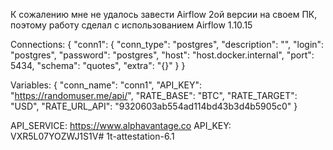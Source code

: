 К сожалению мне не удалось завести Airflow 2ой версии на своем ПК, поэтому работу сделал с использованием Airflow 1.10.15

Connections:
{
  "conn1": {
    "conn_type": "postgres",
    "description": "",
    "login": "postgres",
    "password": "postgres",
    "host": "host.docker.internal",
    "port": 5434,
    "schema": "quotes",
    "extra": "{}"
  }
}

Variables:
{
    "conn_name": "conn1",
    "API_KEY": "https://randomuser.me/api/",
    "RATE_BASE": "BTC",
    "RATE_TARGET": "USD",
    "RATE_URL_API": "9320603ab554ad114bd43b3d4b5905c0"
}



API_SERVICE: https://www.alphavantage.co
API_KEY: VXR5L07YOZWJ1S1V# 1t-attestation-6.1
